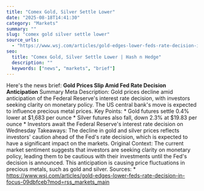 ```yaml
---
title: "Comex Gold, Silver Settle Lower"
date: "2025-08-18T14:41:30"
category: "Markets"
summary: ""
slug: "comex gold silver settle lower"
source_urls:
  - "https://www.wsj.com/articles/gold-edges-lower-feds-rate-decision-in-focus-09dbfceb?mod=rss_markets_main"
seo:
  title: "Comex Gold, Silver Settle Lower | Hash n Hedge"
  description: ""
  keywords: ["news", "markets", "brief"]
---
```

Here's the news brief:  **Gold Prices Slip Amid Fed Rate Decision Anticipation**  Summary Meta Description: Gold prices decline amid anticipation of the Federal Reserve's interest rate decision, with investors seeking clarity on monetary policy. The US central bank's move is expected to influence precious metal prices.  Key Points:  * Gold futures settle 0.4% lower at $1,683 per ounce * Silver futures also fall, down 2.3% at $19.83 per ounce * Investors await the Federal Reserve's interest rate decision on Wednesday  Takeaways: The decline in gold and silver prices reflects investors' caution ahead of the Fed's rate decision, which is expected to have a significant impact on the markets.  Original Context: The current market sentiment suggests that investors are seeking clarity on monetary policy, leading them to be cautious with their investments until the Fed's decision is announced. This anticipation is causing price fluctuations in precious metals, such as gold and silver.  Sources: * https://www.wsj.com/articles/gold-edges-lower-feds-rate-decision-in-focus-09dbfceb?mod=rss_markets_main 
